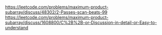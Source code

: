 https://leetcode.com/problems/maximum-product-subarray/discuss/48302/2-Passes-scan-beats-99
​
​
https://leetcode.com/problems/maximum-product-subarray/discuss/1608800/C%2B%2B-or-Discussion-in-detail-or-Easy-to-understand
